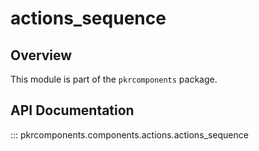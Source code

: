 # actions_sequence

## Overview

This module is part of the `pkrcomponents` package.

## API Documentation

::: pkrcomponents.components.actions.actions_sequence
